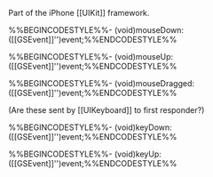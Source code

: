 

Part of the iPhone [[UIKit]] framework.

%%BEGINCODESTYLE%%- (void)mouseDown:([[GSEvent]]'')event;%%ENDCODESTYLE%%

%%BEGINCODESTYLE%%- (void)mouseUp:([[GSEvent]]'')event;%%ENDCODESTYLE%%

%%BEGINCODESTYLE%%- (void)mouseDragged:([[GSEvent]]'')event;%%ENDCODESTYLE%%


(Are these sent by [[UIKeyboard]] to first responder?)

%%BEGINCODESTYLE%%- (void)keyDown:([[GSEvent]]'')event;%%ENDCODESTYLE%%

%%BEGINCODESTYLE%%- (void)keyUp:([[GSEvent]]'')event;%%ENDCODESTYLE%%